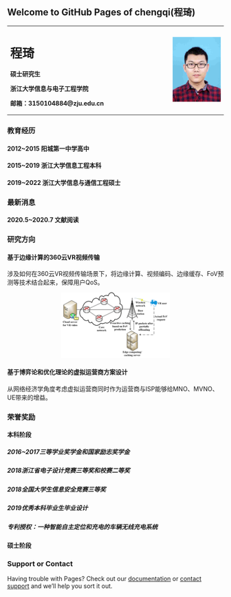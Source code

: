## Welcome to GitHub Pages of chengqi(程琦)
<table border="0">
  <tr>
    <td width="75%">
      <h1>程琦</h1>
      <p><b>硕士研究生</b></p>
      <p><b>浙江大学信息与电子工程学院</b></p>
      <p><b>邮箱：3150104884@zju.edu.cn</b></p>
    </td>
    <td width="25%">
      <img src="/xjpic.jpg" width="100%">    
    </td>
  </tr>
</table>

### 教育经历 

#### 2012~2015 阳城第一中学高中
#### 2015~2019 浙江大学信息工程本科
#### 2019~2022 浙江大学信息与通信工程硕士

### 最新消息
#### 2020.5~2020.7 文献阅读 

### 研究方向

#### 基于边缘计算的360云VR视频传输

  涉及如何在360云VR视频传输场景下，将边缘计算、视频编码、边缘缓存、FoV预测等技术结合起来，保障用户QoS。
  <div align=center>
	  <img src="/Proposed_modeling_scenario_diagram.png"  width="50%"> 
  </div>

#### 基于博弈论和优化理论的虚拟运营商方案设计

  从网络经济学角度考虑虚拟运营商同时作为运营商与ISP能够给MNO、MVNO、UE带来的增益。

### 荣誉奖励
#### 本科阶段
##### 2016~2017三等学业奖学金和国家励志奖学金
##### 2018浙江省电子设计竞赛三等奖和校赛二等奖
##### 2018全国大学生信息安全竞赛三等奖
##### 2019优秀本科毕业生毕业设计
##### 专利授权：一种智能自主定位和充电的车辆无线充电系统
#### 硕士阶段


### Support or Contact

Having trouble with Pages? Check out our [documentation](https://help.github.com/categories/github-pages-basics/) or [contact support](https://github.com/contact) and we’ll help you sort it out.
